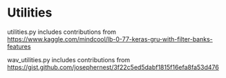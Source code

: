 # Utilities

utilities.py includes contributions from  
https://www.kaggle.com/mindcool/lb-0-77-keras-gru-with-filter-banks-features  

wav_utilities.py includes contributions from  
https://gist.github.com/josephernest/3f22c5ed5dabf1815f16efa8fa53d476
